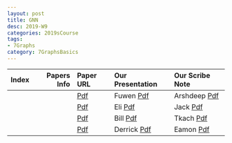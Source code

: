 ```yaml
---
layout: post
title: GNN   
desc: 2019-W9
categories: 2019sCourse
tags:
- 7Graphs
category: 7GraphsBasics
---
```



| Index | Papers Info | Paper URL| Our Presentation |Our Scribe Note |
| -----: | -------------------------------: | :----- | :----- | :----- | 
|  |      | [Pdf]() | Fuwen [Pdf]() | Arshdeep [Pdf]() | 
|  |      | [Pdf]() | Eli [Pdf]() | Jack [Pdf]() | 
|  |      | [Pdf]() | Bill [Pdf]() | Tkach [Pdf]() | 
|  |      | [Pdf]() | Derrick [Pdf]() | Eamon [Pdf]() | 
